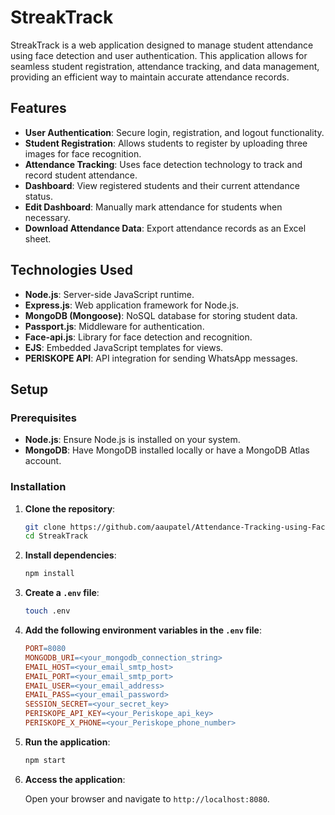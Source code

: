 # StreakTrack

StreakTrack is a web application designed to manage student attendance using face detection and user authentication. This application allows for seamless student registration, attendance tracking, and data management, providing an efficient way to maintain accurate attendance records.

## Features

- **User Authentication**: Secure login, registration, and logout functionality.
- **Student Registration**: Allows students to register by uploading three images for face recognition.
- **Attendance Tracking**: Uses face detection technology to track and record student attendance.
- **Dashboard**: View registered students and their current attendance status.
- **Edit Dashboard**: Manually mark attendance for students when necessary.
- **Download Attendance Data**: Export attendance records as an Excel sheet.

## Technologies Used

- **Node.js**: Server-side JavaScript runtime.
- **Express.js**: Web application framework for Node.js.
- **MongoDB (Mongoose)**: NoSQL database for storing student data.
- **Passport.js**: Middleware for authentication.
- **Face-api.js**: Library for face detection and recognition.
- **EJS**: Embedded JavaScript templates for views.
- **PERISKOPE API**: API integration for sending WhatsApp messages.

## Setup

### Prerequisites

- **Node.js**: Ensure Node.js is installed on your system.
- **MongoDB**: Have MongoDB installed locally or have a MongoDB Atlas account.

### Installation

1. **Clone the repository**:
   ```bash
   git clone https://github.com/aaupatel/Attendance-Tracking-using-Face-Recognition
   cd StreakTrack

2. **Install dependencies**:
   ```bash
   npm install

3. **Create a `.env` file**:
   ```bash
   touch .env

4. **Add the following environment variables in the `.env` file**:

   ```makefile
   PORT=8080
   MONGODB_URI=<your_mongodb_connection_string>
   EMAIL_HOST=<your_email_smtp_host>
   EMAIL_PORT=<your_email_smtp_port>
   EMAIL_USER=<your_email_address>
   EMAIL_PASS=<your_email_password>
   SESSION_SECRET=<your_secret_key>
   PERISKOPE_API_KEY=<your_Periskope_api_key>
   PERISKOPE_X_PHONE=<your_Periskope_phone_number>

5. **Run the application**:
   ```bash
   npm start

5. **Access the application**:

   Open your browser and navigate to `http://localhost:8080`.